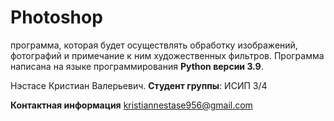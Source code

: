 # Photoshop
программа, которая будет осуществлять обработку изображений, фотографий и примечание к ним
художественных фильтров.
Программа написана на языке программирования **Python версии 3.9**.

Нэстасе Кристиан Валерьевич. **Студент группы**: ИСИП 3/4

**Контактная информация** kristiannestase956@gmail.com
